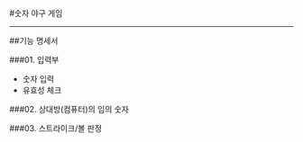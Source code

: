 #숫자 야구 게임

<hr/>

##기능 명세서

###01. 입력부
 - 숫자 입력 
 - 유효성 체크

###02. 상대방(컴퓨터)의 임의 숫자


###03. 스트라이크/볼 판정

